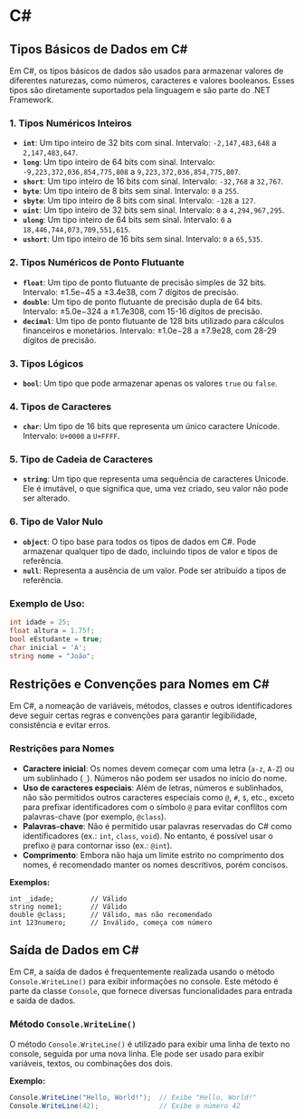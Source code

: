 # C#
 
## Tipos Básicos de Dados em C#

Em C#, os tipos básicos de dados são usados para armazenar valores de diferentes naturezas, como números, caracteres e valores booleanos. Esses tipos são diretamente suportados pela linguagem e são parte do .NET Framework.

### 1. **Tipos Numéricos Inteiros**
   - **`int`**: Um tipo inteiro de 32 bits com sinal. Intervalo: `-2,147,483,648` a `2,147,483,647`.
   - **`long`**: Um tipo inteiro de 64 bits com sinal. Intervalo: `-9,223,372,036,854,775,808` a `9,223,372,036,854,775,807`.
   - **`short`**: Um tipo inteiro de 16 bits com sinal. Intervalo: `-32,768` a `32,767`.
   - **`byte`**: Um tipo inteiro de 8 bits sem sinal. Intervalo: `0` a `255`.
   - **`sbyte`**: Um tipo inteiro de 8 bits com sinal. Intervalo: `-128` a `127`.
   - **`uint`**: Um tipo inteiro de 32 bits sem sinal. Intervalo: `0` a `4,294,967,295`.
   - **`ulong`**: Um tipo inteiro de 64 bits sem sinal. Intervalo: `0` a `18,446,744,073,709,551,615`.
   - **`ushort`**: Um tipo inteiro de 16 bits sem sinal. Intervalo: `0` a `65,535`.

### 2. **Tipos Numéricos de Ponto Flutuante**
   - **`float`**: Um tipo de ponto flutuante de precisão simples de 32 bits. Intervalo: ±1.5e−45 a ±3.4e38, com 7 dígitos de precisão.
   - **`double`**: Um tipo de ponto flutuante de precisão dupla de 64 bits. Intervalo: ±5.0e−324 a ±1.7e308, com 15-16 dígitos de precisão.
   - **`decimal`**: Um tipo de ponto flutuante de 128 bits utilizado para cálculos financeiros e monetários. Intervalo: ±1.0e−28 a ±7.9e28, com 28-29 dígitos de precisão.

### 3. **Tipos Lógicos**
   - **`bool`**: Um tipo que pode armazenar apenas os valores `true` ou `false`.

### 4. **Tipos de Caracteres**
   - **`char`**: Um tipo de 16 bits que representa um único caractere Unicode. Intervalo: `U+0000` a `U+FFFF`.

### 5. **Tipo de Cadeia de Caracteres**
   - **`string`**: Um tipo que representa uma sequência de caracteres Unicode. Ele é imutável, o que significa que, uma vez criado, seu valor não pode ser alterado.

### 6. **Tipo de Valor Nulo**
   - **`object`**: O tipo base para todos os tipos de dados em C#. Pode armazenar qualquer tipo de dado, incluindo tipos de valor e tipos de referência.
   - **`null`**: Representa a ausência de um valor. Pode ser atribuído a tipos de referência.

### Exemplo de Uso:

```csharp
int idade = 25;
float altura = 1.75f;
bool eEstudante = true;
char inicial = 'A';
string nome = "João";
```
## Restrições e Convenções para Nomes em C#

Em C#, a nomeação de variáveis, métodos, classes e outros identificadores deve seguir certas regras e convenções para garantir legibilidade, consistência e evitar erros.

### **Restrições para Nomes**
   - **Caractere inicial**: Os nomes devem começar com uma letra (`a-z`, `A-Z`) ou um sublinhado (`_`). Números não podem ser usados no início do nome.
   - **Uso de caracteres especiais**: Além de letras, números e sublinhados, não são permitidos outros caracteres especiais como `@`, `#`, `$`, etc., exceto para prefixar identificadores com o símbolo `@` para evitar conflitos com palavras-chave (por exemplo, `@class`).
   - **Palavras-chave**: Não é permitido usar palavras reservadas do C# como identificadores (ex.: `int`, `class`, `void`). No entanto, é possível usar o prefixo `@` para contornar isso (ex.: `@int`).
   - **Comprimento**: Embora não haja um limite estrito no comprimento dos nomes, é recomendado manter os nomes descritivos, porém concisos.

   **Exemplos:**

   ```
   int _idade;         // Válido
   string nome1;       // Válido
   double @class;      // Válido, mas não recomendado
   int 123numero;      // Inválido, começa com número
```
## Saída de Dados em C#

Em C#, a saída de dados é frequentemente realizada usando o método `Console.WriteLine()` para exibir informações no console. Este método é parte da classe `Console`, que fornece diversas funcionalidades para entrada e saída de dados.

### **Método `Console.WriteLine()`**
   O método `Console.WriteLine()` é utilizado para exibir uma linha de texto no console, seguida por uma nova linha. Ele pode ser usado para exibir variáveis, textos, ou combinações dos dois.

   **Exemplo:**

   ```csharp
   Console.WriteLine("Hello, World!");  // Exibe "Hello, World!"
   Console.WriteLine(42);               // Exibe o número 42
